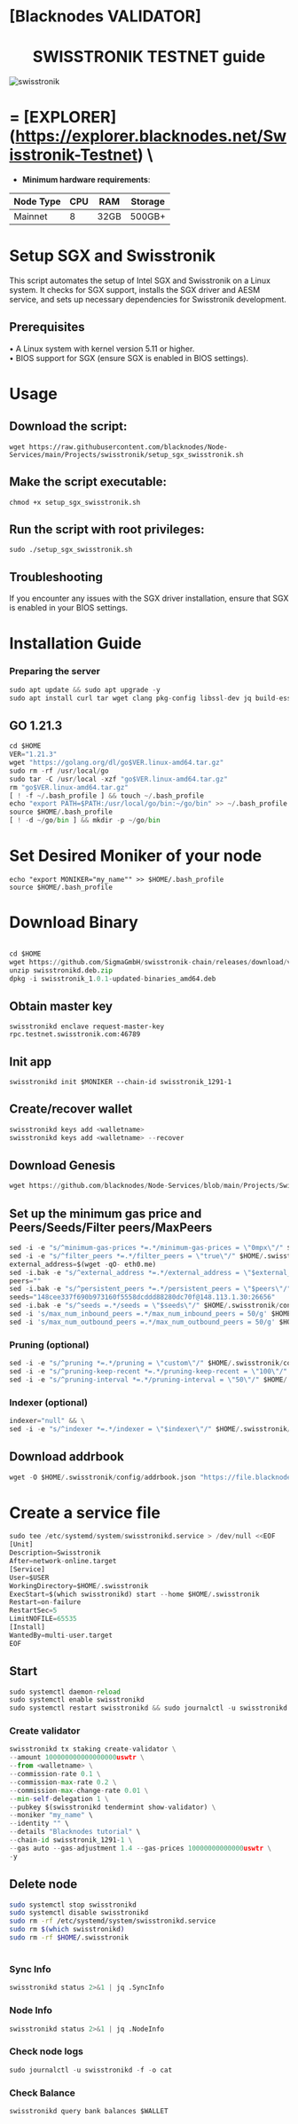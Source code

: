 [Blacknodes VALIDATOR]
=


<h1 align="center">SWISSTRONIK TESTNET guide </h1>


![swisstronik](https://github.com/blacknodes/Node-Services/assets/85839823/c983919e-7adb-4a0a-bcd5-c38216491ef0)

=
[EXPLORER]
(https://explorer.blacknodes.net/Swisstronik-Testnet) \
=

- **Minimum hardware requirements**:

| Node Type |CPU | RAM  | Storage  | 
|-----------|----|------|----------|
| Mainnet   |   8|  32GB | 500GB+ |




# Setup SGX and Swisstronik
This script automates the setup of Intel SGX and Swisstronik on a Linux system. 
It checks for SGX support, installs the SGX driver and AESM service, and sets up necessary dependencies for Swisstronik development.

## Prerequisites
• A Linux system with kernel version 5.11 or higher.  
• BIOS support for SGX (ensure SGX is enabled in BIOS settings).

# Usage
## Download the script:
```
wget https://raw.githubusercontent.com/blacknodes/Node-Services/main/Projects/swisstronik/setup_sgx_swisstronik.sh
```
## Make the script executable:
```
chmod +x setup_sgx_swisstronik.sh
```
## Run the script with root privileges:
```
sudo ./setup_sgx_swisstronik.sh
```
## Troubleshooting
If you encounter any issues with the SGX driver installation, ensure that SGX is enabled in your BIOS settings.


# Installation Guide

### Preparing the server

```python
sudo apt update && sudo apt upgrade -y
sudo apt install curl tar wget clang pkg-config libssl-dev jq build-essential bsdmainutils git make ncdu gcc git jq chrony liblz4-tool -y
```

## GO 1.21.3
```python
cd $HOME
VER="1.21.3"
wget "https://golang.org/dl/go$VER.linux-amd64.tar.gz"
sudo rm -rf /usr/local/go
sudo tar -C /usr/local -xzf "go$VER.linux-amd64.tar.gz"
rm "go$VER.linux-amd64.tar.gz"
[ ! -f ~/.bash_profile ] && touch ~/.bash_profile
echo "export PATH=$PATH:/usr/local/go/bin:~/go/bin" >> ~/.bash_profile
source $HOME/.bash_profile
[ ! -d ~/go/bin ] && mkdir -p ~/go/bin
```

# Set Desired Moniker of your node
```
echo "export MONIKER="my_name"" >> $HOME/.bash_profile
source $HOME/.bash_profile
```

# Download Binary
```python

cd $HOME
wget https://github.com/SigmaGmbH/swisstronik-chain/releases/download/v1.0.1/swisstronikd.deb.zip
unzip swisstronikd.deb.zip
dpkg -i swisstronik_1.0.1-updated-binaries_amd64.deb 
```

## Obtain master key
```
swisstronikd enclave request-master-key rpc.testnet.swisstronik.com:46789
```
## Init app
```
swisstronikd init $MONIKER --chain-id swisstronik_1291-1
```

## Create/recover wallet
```python
swisstronikd keys add <walletname>
swisstronikd keys add <walletname> --recover
```

## Download Genesis
```python
wget https://github.com/blacknodes/Node-Services/blob/main/Projects/Swisstronik/genesis.json -O $HOME/.swisstronik/config/genesis.json
```


## Set up the minimum gas price and Peers/Seeds/Filter peers/MaxPeers
```python
sed -i -e "s/^minimum-gas-prices *=.*/minimum-gas-prices = \"0mpx\"/" $HOME/.swisstronik/config/app.toml
sed -i -e "s/^filter_peers *=.*/filter_peers = \"true\"/" $HOME/.swisstronik/config/config.toml
external_address=$(wget -qO- eth0.me) 
sed -i.bak -e "s/^external_address *=.*/external_address = \"$external_address:26656\"/" $HOME/.swisstronik/config/config.toml
peers=""
sed -i.bak -e "s/^persistent_peers *=.*/persistent_peers = \"$peers\"/" $HOME/.swisstronik/config/config.toml
seeds="148cee337f690b973160f5558dcddd88280dc70f@148.113.1.30:26656"
sed -i.bak -e "s/^seeds =.*/seeds = \"$seeds\"/" $HOME/.swisstronik/config/config.toml
sed -i 's/max_num_inbound_peers =.*/max_num_inbound_peers = 50/g' $HOME/.swisstronik/config/config.toml
sed -i 's/max_num_outbound_peers =.*/max_num_outbound_peers = 50/g' $HOME/.swisstronik/config/config.toml
```

### Pruning (optional)
```python
sed -i -e "s/^pruning *=.*/pruning = \"custom\"/" $HOME/.swisstronik/config/app.toml
sed -i -e "s/^pruning-keep-recent *=.*/pruning-keep-recent = \"100\"/" $HOME/.swisstronik/config/app.toml
sed -i -e "s/^pruning-interval *=.*/pruning-interval = \"50\"/" $HOME/.swisstronik/config/app.toml
```


### Indexer (optional) 
```python
indexer="null" && \
sed -i -e "s/^indexer *=.*/indexer = \"$indexer\"/" $HOME/.swisstronik/config/config.toml
```

## Download addrbook
```python
wget -O $HOME/.swisstronik/config/addrbook.json "https://file.blacknodes.net/swisstronik/addrbook.json"
```


# Create a service file
```python
sudo tee /etc/systemd/system/swisstronikd.service > /dev/null <<EOF
[Unit]
Description=Swisstronik
After=network-online.target
[Service]
User=$USER
WorkingDirectory=$HOME/.swisstronik
ExecStart=$(which swisstronikd) start --home $HOME/.swisstronik
Restart=on-failure
RestartSec=5
LimitNOFILE=65535
[Install]
WantedBy=multi-user.target
EOF
```

## Start
```python
sudo systemctl daemon-reload
sudo systemctl enable swisstronikd
sudo systemctl restart swisstronikd && sudo journalctl -u swisstronikd -f
```

### Create validator
```python
swisstronikd tx staking create-validator \
--amount 100000000000000000uswtr \
--from <walletname> \
--commission-rate 0.1 \
--commission-max-rate 0.2 \
--commission-max-change-rate 0.01 \
--min-self-delegation 1 \
--pubkey $(swisstronikd tendermint show-validator) \
--moniker "my_name" \
--identity "" \
--details "Blacknodes tutorial" \
--chain-id swisstronik_1291-1 \
--gas auto --gas-adjustment 1.4 --gas-prices 10000000000000uswtr \
-y
```

## Delete node
```bash
sudo systemctl stop swisstronikd
sudo systemctl disable swisstronikd
sudo rm -rf /etc/systemd/system/swisstronikd.service
sudo rm $(which swisstronikd)
sudo rm -rf $HOME/.swisstronik
```
#
### Sync Info
```python
swisstronikd status 2>&1 | jq .SyncInfo
```
### Node Info
```python
swisstronikd status 2>&1 | jq .NodeInfo
```
### Check node logs
```python
sudo journalctl -u swisstronikd -f -o cat
```
### Check Balance
```python
swisstronikd query bank balances $WALLET
```
